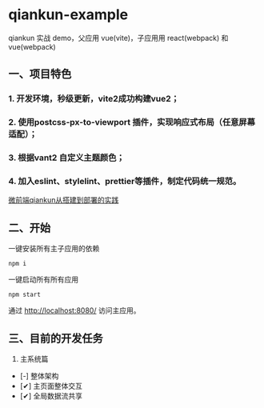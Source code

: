 # qiankun-example

qiankun 实战 demo，父应用 vue(vite)，子应用用 react(webpack) 和 vue(webpack)

## 一、项目特色
### 1. 开发环境，秒级更新，vite2成功构建vue2；
### 2. 使用postcss-px-to-viewport 插件，实现响应式布局（任意屏幕适配）；
### 3. 根据vant2 自定义主题颜色；
### 4. 加入eslint、stylelint、prettier等插件，制定代码统一规范。

[微前端qiankun从搭建到部署的实践](https://juejin.im/post/6875462470593904653)

## 二、开始
一键安装所有主子应用的依赖
```
npm i
```

一键启动所有所有应用
```
npm start
```
通过 [http://localhost:8080/](http://localhost:8080/) 访问主应用。

## 三、目前的开发任务

1. 主系统篇
- [-] 整体架构
- [✔] 主页面整体交互
- [✔] 全局数据流共享
